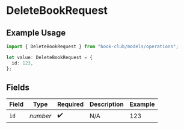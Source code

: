 # DeleteBookRequest

## Example Usage

```typescript
import { DeleteBookRequest } from "book-club/models/operations";

let value: DeleteBookRequest = {
  id: 123,
};
```

## Fields

| Field              | Type               | Required           | Description        | Example            |
| ------------------ | ------------------ | ------------------ | ------------------ | ------------------ |
| `id`               | *number*           | :heavy_check_mark: | N/A                | 123                |
